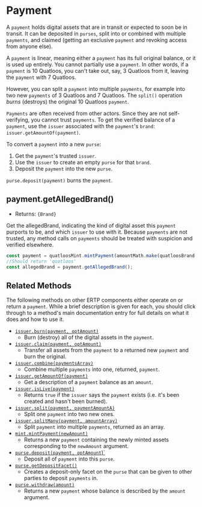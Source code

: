 # Payment
A `payment` holds digital assets that are in transit or 
expected to soon be in transit. It can be deposited in `purses`, 
split into or combined with multiple `payments`, and claimed (getting
an exclusive `payment` and revoking access from anyone else). 

A `payment` is linear, meaning either a `payment` has its full
original balance, or it is used up entirely. You cannot partially use a
`payment`. In other words, if a `payment` is 10 Quatloos, you can't
take out, say, 3 Quatloos from it, leaving the `payment` with 7 Quatloos.

However, you can split a `payment` into multiple `payments`, for example 
into two new `payments` of 3 Quatloos and 7 Quatloos.
The `split()` operation *burns* (destroys) the original 10 Quatloos `payment`.

`Payments` are often received from other actors. Since they are not self-verifying,
you cannot trust `payments`. To get the verified balance of a `payment`, use the `issuer` 
associated with the `payment`'s `brand`: `issuer.getAmountOf(payment)`.

To convert a `payment` into a new `purse`: 
1. Get the `payment`'s trusted `issuer`. 
2. Use the `issuer` to create an empty `purse` for that `brand`.
3. Deposit the `payment` into the new `purse`. 

`purse.deposit(payment)` burns the `payment`.

## payment.getAllegedBrand()
- Returns: `{Brand}`

Get the allegedBrand, indicating the kind of digital asset this `payment` purports to be, and which `issuer` to use 
with it. Because `payments` are not trusted, any method calls on `payments` 
should be treated with suspicion and verified elsewhere.

```js
const payment = quatloosMint.mintPayment(amountMath.make(quatloosBrand, 10n));
//Should return 'quatloos'
const allegedBrand = payment.getAllegedBrand();
```

## Related Methods

The following methods on other ERTP components either operate
on or return a `payment`. While a brief description is given for each, 
you should click through to a method's main documentation entry for 
full details on what it does and how to use it.

- [`issuer.burn(payment, optAmount)`](./issuer.md#issuer-burn-payment-optamount) 
  - Burn (destroy) all of the digital assets in the `payment`.
- [`issuer.claim(payment, optAmount)`](./issuer.md#issuer-claim-payment-optamount) 
  - Transfer all assets from the `payment` to a returned new `payment` and burn the original.
- [`issuer.combine(paymentsArray)`](./issuer.md#issuer-combine-paymentsarray-opttotalamount) 
  - Combine multiple `payments` into one, returned, `payment`.
- [`issuer.getAmountOf(payment)`](./issuer.md#issuer-getamountof-payment) 
  - Get a description of a `payment` balance as an `amount`. 
- [`issuer.isLive(payment)`](./issuer.md#issuer-islive-payment) 
  - Returns `true` if the `issuer` says the `payment` exists (i.e. it's been created and hasn't been burned).
- [`issuer.split(payment, paymentAmountA)`](./issuer.md#issuer-split-payment-paymentamounta) 
  - Split one `payment` into two new ones.
- [`issuer.splitMany(payment, amountArray)`](./issuer.md#issuer-splitmany-payment-amountarray) 
  - Split `payment` into multiple `payments`, returned as an array.
- [`mint.mintPayment(newAmount)`](./mint.md#mint-mintpayment-newamount) 
  - Returns a new `payment` containing the newly minted assets corresponding to the `newAmount` argument. 
- [`purse.deposit(payment, optAmount`)`](./purse.md#purse-deposit-payment-optamount) 
  - Deposit all of `payment` into this `purse`.
- [`purse.getDepositFacet()`](./purse.md#purse-getdepositfacet)
  - Creates a deposit-only facet on the `purse` that can be given to other parties to deposit `payments` in.
- [`purse.withdraw(amount)`](./purse.md#purse-withdraw-amount) 
  - Returns a new `payment` whose balance is described by the `amount` argument. 

